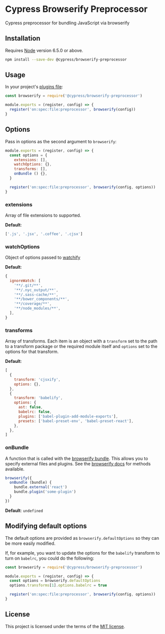 # Cypress Browserify Preprocessor

Cypress preprocessor for bundling JavaScript via browserify

## Installation

Requires [Node](https://nodejs.org/en/) version 6.5.0 or above.

```sh
npm install --save-dev @cypress/browserify-preprocessor
```

## Usage

In your project's [plugins file](https://on.cypress.io/guides/plugins):

```javascript
const browserify = require('@cypress/browserify-preprocessor')

module.exports = (register, config) => {
  register('on:spec:file:preprocessor', browserify(config))
}
```

## Options

Pass in options as the second argument to `browserify`:

```javascript
module.exports = (register, config) => {
  const options = {
    extensions: [],
    watchOptions: {},
    transforms: [],
    onBundle () {},
  }

  register('on:spec:file:preprocessor', browserify(config, options))
}
```

### extensions

Array of file extensions to supported.

**Default**:

```javascript
['.js', '.jsx', '.coffee', '.cjsx']
```

### watchOptions

Object of options passed to [watchify](https://github.com/browserify/watchify#options)

**Default**:

```javascript
{
  ignoreWatch: [
    '**/.git/**',
    '**/.nyc_output/**',
    '**/.sass-cache/**',
    '**/bower_components/**',
    '**/coverage/**',
    '**/node_modules/**',
  ],
}
```

### transforms

Array of transforms. Each item is an object with a `transform` set to the path to a transform package or the required module itself and `options` set to the options for that transform.

**Default**:

```javascript
[
  {
    transform: 'cjsxify',
    options: {},
  },
  {
    transform: 'babelify',
    options: {
      ast: false,
      babelrc: false,
      plugins: ['babel-plugin-add-module-exports'],
      presets: ['babel-preset-env', 'babel-preset-react'],
    },
  },
]
```

### onBundle

A function that is called with the [browserify bundle](https://github.com/browserify/browserify#browserifyfiles--opts). This allows you to specify external files and plugins. See the [browserify docs](https://github.com/browserify/browserify#baddfile-opts) for methods available.

```javascript
browserify({
  onBundle (bundle) {
    bundle.external('react')
    bundle.plugin('some-plugin')
  }
})
```

**Default**: `undefined`

## Modifying default options

The default options are provided as `browserify.defaultOptions` so they can be more easily modified.

If, for example, you want to update the options for the `babelify` transform to turn on `babelrc`, you could do the following:

```javascript
const browserify = require('@cypress/browserify-preprocessor')

module.exports = (register, config) => {
  const options = browserify.defaultOptions
  options.transforms[1].options.babelrc = true

  register('on:spec:file:preprocessor', browserify(config, options))
}
```

## License

This project is licensed under the terms of the [MIT license](/LICENSE.md).
